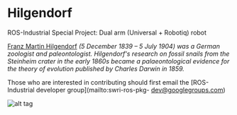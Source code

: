 Hilgendorf
=========

ROS-Industrial Special Project: Dual arm (Universal + Robotiq) robot

[Franz Martin Hilgendorf](http://en.wikipedia.org/wiki/Franz_Martin_Hilgendorf) _(5 December 1839 – 5 July 1904) was a German zoologist and paleontologist. Hilgendorf's research on fossil snails from the Steinheim crater in the early 1860s became a palaeontological evidence for the theory of evolution published by Charles Darwin in 1859._

Those who are interested in contributing should first email the [ROS-Industrial developer group](mailto:swri-ros-pkg-
dev@googlegroups.com)

![alt tag](https://raw.github.com/madratman/hilgendorf/issue_#1_add_hilgendorf_config_to_readme/hilgendorf_images/hilgendorf.JPG)
